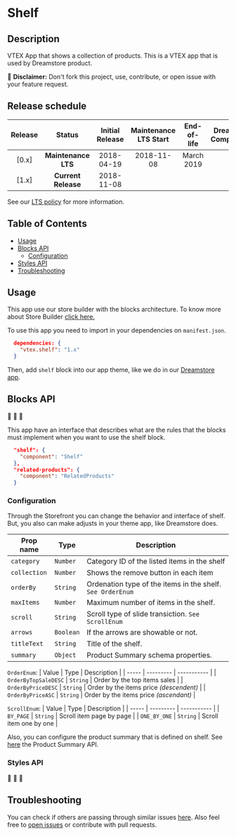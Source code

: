 # Shelf

## Description

VTEX App that shows a collection of products. This is a VTEX app that is used by Dreamstore product.

:loudspeaker: **Disclaimer:** Don't fork this project, use, contribute, or open issue with your feature request.

## Release schedule
| Release  | Status              | Initial Release | Maintenance LTS Start | End-of-life | Dreamstore Compatibility
| :--:     | :---:               |  :---:          | :---:                 | :---:       | :---: 
| [0.x]    | **Maintenance LTS** |  2018-04-19     | 2018-11-08            | March 2019  | 1.x
| [1.x]    | **Current Release** |  2018-11-08     |                       |             | 2.x

See our [LTS policy](https://github.com/vtex-apps/awesome-io#lts-policy) for more information.

## Table of Contents
- [Usage](#usage)
- [Blocks API](#blocks-api)
  - [Configuration](#configuration)
- [Styles API](#styles-api)
- [Troubleshooting](#troubleshooting)


## Usage
This app use our store builder with the blocks architecture. To know more about Store Builder [click here.](https://help.vtex.com/en/tutorial/understanding-storebuilder-and-stylesbuilder#structuring-and-configuring-our-store-with-object-object)

To use this app you need to import in your dependencies on `manifest.json`.

```json
  dependencies: {
    "vtex.shelf": "1.x"
  }
```

Then, add `shelf` block into our app theme, like we do in our [Dreamstore app](https://github.com/vtex-apps/dreamstore/blob/master/store/blocks.json). 

## Blocks API
:construction: :construction: :construction:

This app have an interface that describes what are the rules that the blocks must implement when you want to use the shelf block. 

```json
  "shelf": {
    "component": "Shelf"
  },
  "related-products": {
    "component": "RelatedProducts"
  }
```
### Configuration 
Through the Storefront you can change the behavior and interface of shelf. But, you also can make adjusts in your theme app, like Dreamstore does.

| Prop name          | Type       | Description                                                                                 |
| ------------------ | ---------- | ------------------------------------------------------------------ |
| `category`                  | `Number`   | Category ID of the listed items in the shelf              |
| `collection`                | `Number`   | Shows the remove button in each item                      |
| `orderBy`                   | `String`   | Ordenation type of the items in the shelf. `See OrderEnum`|
| `maxItems`                  | `Number`   | Maximum number of items in the shelf.                     |
| `scroll`                    | `String`   | Scroll type of slide transiction. `See ScrollEnum`        |
| `arrows`                    | `Boolean`  | If the arrows are showable or not.                        |
| `titleText`                 | `String`   | Title of the shelf.                                       |
| `summary`                   | `Object`   | Product Summary schema properties.                        |

`OrderEnum`:
| Value | Type      | Description |
| ----- | --------- | ----------- |
| `OrderByTopSaleDESC`   | `String`  | Order by the top items sales            |
| `OrderByPriceDESC`     | `String`  | Order by the items price *(descendent)* |
| `OrderByPriceASC`      | `String`  | Order by the items price *(ascendant)*  |

`ScrollEnum`:
| Value | Type      | Description |
| ----- | --------- | ----------- |
| `BY_PAGE`      | `String`  | Scroll item page by page |
| `ONE_BY_ONE`   | `String`  | Scroll item one by one   |

Also, you can configure the product summary that is defined on shelf. See [here](https://github.com/vtex-apps/product-summary/blob/master/README.md#configuration) the Product Summary API.

### Styles API
:construction: :construction: :construction:

## Troubleshooting
You can check if others are passing through similar issues [here](https://github.com/vtex-apps/shelf/issues). Also feel free to [open issues](https://github.com/vtex-apps/shelf/issues/new) or contribute with pull requests.